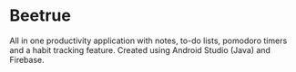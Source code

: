 # Beetrue
All in one productivity application with notes, to-do lists, pomodoro timers and a habit tracking feature.
Created using Android Studio (Java) and Firebase.
